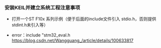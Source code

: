 ### 安装KEIL并建立系统工程注意事项

 - 打开一个ST F10x 系列示例（便于后面的include文件引入 stdio.h，否则提供stdint.h未引入等）

 - error：include "stm32_eval.h https://blog.csdn.net/Wangguang_/article/details/100633817

